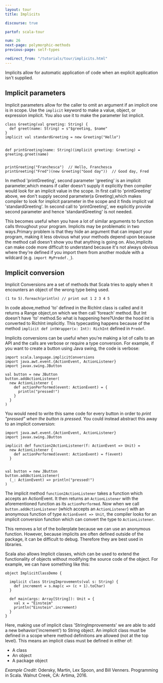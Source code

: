 ```yaml
---
layout: tour
title: Implicits

discourse: true

partof: scala-tour

num: 26
next-page: polymorphic-methods
previous-page: self-types

redirect_from: "/tutorials/tour/implicits.html"
---
```

Implicits allow for automatic application of code when an explicit application isn't supplied.

## Implicit parameters

Implicit parameters allow for the caller to omit an argument if an implicit one is in scope. Use the `implicit` keyword to make a value, object, or expression implicit. You also use it to make the parameter list implicit.
```tut
class Greeting(val greeting: String) {
  def greet(name: String) = s"$greeting, $name"
}
implicit val standardGreeting = new Greeting("Hello")


def printGreeting(name: String)(implicit greeting: Greeting) = greeting.greet(name)


printGreeting("Franchesca")  // Hello, Franchesca
printGreeting("Fred")(new Greeting("Good day"))  // Good day, Fred
```
In method 'printGreeting', second parameter 'greeting' is an implicit parameter,which means if caller doesn't supply it explicitly then compiler would look for an implicit value in the scope.
In first call to 'printGreeting' above, we don't supply second parameter(a Greeting),which makes compiler to look for implicit parameter in the scope and it finds implicit val 'standardGreeting'.
In second call to 'printGreeting', we explicitly provide second parameter and hence 'standardGreeting' is not needed.

This becomes useful when you have a lot of similar arguments to function calls throughout your program.
Implicits may be problematic in two ways.Primary problem is that they hide an argument that can impact your program, making it less obvious what your methods depend upon because the method call doesn't show you that anything is going on.
Also,implicits can make code more difficult to understand because it's not always obvious where they're defined if you import them from another module with a wildcard (e.g. `import MyPredef._`).




## Implicit conversion


Implicit Conversions are a set of methods that Scala tries to apply when it encounters an object of the wrong type being used.
```
(1 to 5).foreach(println) // print out 1 2 3 4 5
```
In code above,method 'to' defined in the RichInt class is called and it returns a Range object,on which we then call 'foreach' method.
But Int doesn't have 'to' method.So what is happening here?Under the hood int is converted to RichInt implicitly.
This typecasting happens because of the method `implicit def intWrapper(x: Int): RichInt` defined in `Predef`.

Implicits conversions can be useful when you're making a lot of calls to an API and the calls are verbose or require a type conversion. For example, if you want to create a button using Java swing, the code is verbose:
```tut
import scala.language.implicitConversions
import java.awt.event.{ActionEvent, ActionListener}
import javax.swing.JButton

val button = new JButton
button.addActionListener(
  new ActionListener {
    def actionPerformed(event: ActionEvent) = {
      println("pressed!")
    }
  }
)
```
You would need to write this same code for every button in order to _print "pressed" when the button is pressed_. You could instead abstract this away to an implicit conversion:
```tut
import java.awt.event.{ActionEvent, ActionListener}
import javax.swing.JButton

implicit def function2ActionListener(f: ActionEvent => Unit) =
  new ActionListener {
    def actionPerformed(event: ActionEvent) = f(event)
  }


val button = new JButton
button.addActionListener(
  (_: ActionEvent) => println("pressed!")
)
```
The implicit method `function2ActionListener` takes a function which accepts an ActionEvent. It then returns an `ActionListener` with the aforementioned function as its `actionPerformed`. Now when we call `button.addActionListener` (which accepts an `ActionListener`) with an anonymous function of type `ActionEvent => Unit`, the compiler looks for an implicit conversion function which can convert the type to `ActionListener`.

This removes a lot of the boilerplate because we can use an anonymous function. However, because implicits are often defined outside of the package, it can be difficult to debug. Therefore they are best used in libraries.

Scala also allows Implicit classes, which can be used to extend the functionality of objects without modifying the source code of the object.
For example, we can have something like this:
```tut
object ImplicitClassDemo {

  implicit class StringImprovements(val s: String) {
    def increment = s.map(c => (c + 1).toChar)
  }

  def main(args: Array[String]): Unit = {
    val x = "Einsteim"
    println("Einstein".increment)
  }
}
```
Here, making use of implicit class 'StringImprovements' we are able to add a new behavior('increment') to String object.
An implicit class must be defined in a scope where method definitions are allowed (not at the top level).
This means an implicit class must be defined in either of:
* A class
* An object
* A package object

_Example Credit_: Odersky, Martin, Lex Spoon, and Bill Venners. Programming in Scala. Walnut Creek, CA: Artima, 2016.  